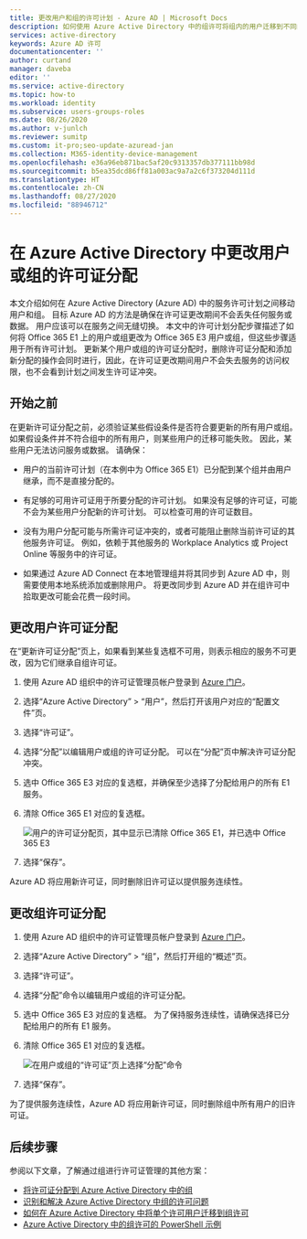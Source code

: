 ```yaml
---
title: 更改用户和组的许可计划 - Azure AD | Microsoft Docs
description: 如何使用 Azure Active Directory 中的组许可将组内的用户迁移到不同的服务计划
services: active-directory
keywords: Azure AD 许可
documentationcenter: ''
author: curtand
manager: daveba
editor: ''
ms.service: active-directory
ms.topic: how-to
ms.workload: identity
ms.subservice: users-groups-roles
ms.date: 08/26/2020
ms.author: v-junlch
ms.reviewer: sumitp
ms.custom: it-pro;seo-update-azuread-jan
ms.collection: M365-identity-device-management
ms.openlocfilehash: e36a96eb871bac5af20c9313357db377111bb98d
ms.sourcegitcommit: b5ea35dcd86ff81a003ac9a7a2c6f373204d111d
ms.translationtype: HT
ms.contentlocale: zh-CN
ms.lasthandoff: 08/27/2020
ms.locfileid: "88946712"
---
```

# <a name="change-license-assignments-for-a-user-or-group-in-azure-active-directory"></a>在 Azure Active Directory 中更改用户或组的许可证分配

本文介绍如何在 Azure Active Directory (Azure AD) 中的服务许可计划之间移动用户和组。 目标 Azure AD 的方法是确保在许可证更改期间不会丢失任何服务或数据。 用户应该可以在服务之间无缝切换。 本文中的许可计划分配步骤描述了如何将 Office 365 E1 上的用户或组更改为 Office 365 E3 用户或组，但这些步骤适用于所有许可计划。 更新某个用户或组的许可证分配时，删除许可证分配和添加新分配的操作会同时进行，因此，在许可证更改期间用户不会失去服务的访问权限，也不会看到计划之间发生许可证冲突。

## <a name="before-you-begin"></a>开始之前

在更新许可证分配之前，必须验证某些假设条件是否符合要更新的所有用户或组。 如果假设条件并不符合组中的所有用户，则某些用户的迁移可能失败。 因此，某些用户无法访问服务或数据。 请确保：

- 用户的当前许可计划（在本例中为 Office 365 E1）已分配到某个组并由用户继承，而不是直接分配的。

- 有足够的可用许可证用于所要分配的许可计划。 如果没有足够的许可证，可能不会为某些用户分配新的许可计划。 可以检查可用的许可证数目。

- 没有为用户分配可能与所需许可证冲突的，或者可能阻止删除当前许可证的其他服务许可证。 例如，依赖于其他服务的 Workplace Analytics 或 Project Online 等服务中的许可证。

- 如果通过 Azure AD Connect 在本地管理组并将其同步到 Azure AD 中，则需要使用本地系统添加或删除用户。 将更改同步到 Azure AD 并在组许可中拾取更改可能会花费一段时间。

## <a name="change-user-license-assignments"></a>更改用户许可证分配

在“更新许可证分配”页上，如果看到某些复选框不可用，则表示相应的服务不可更改，因为它们继承自组许可证。 

1. 使用 Azure AD 组织中的许可证管理员帐户登录到 [Azure 门户](https://portal.azure.cn/)。
1. 选择“Azure Active Directory” > “用户”，然后打开该用户对应的“配置文件”页。
1. 选择“许可证”。 
1. 选择“分配”以编辑用户或组的许可证分配。  可以在“分配”页中解决许可证分配冲突。 
1. 选中 Office 365 E3 对应的复选框，并确保至少选择了分配给用户的所有 E1 服务。
1. 清除 Office 365 E1 对应的复选框。

    ![用户的许可证分配页，其中显示已清除 Office 365 E1，并已选中 Office 365 E3](./media/licensing-groups-change-licenses/update-user-license-assignments.png)

1. 选择“保存”。 

Azure AD 将应用新许可证，同时删除旧许可证以提供服务连续性。

## <a name="change-group-license-assignments"></a>更改组许可证分配

1. 使用 Azure AD 组织中的许可证管理员帐户登录到 [Azure 门户](https://portal.azure.cn/)。
1. 选择“Azure Active Directory” > “组”，然后打开组的“概述”页。
1. 选择“许可证”。 
1. 选择“分配”命令以编辑用户或组的许可证分配。 
1. 选中 Office 365 E3 对应的复选框。 为了保持服务连续性，请确保选择已分配给用户的所有 E1 服务。
1. 清除 Office 365 E1 对应的复选框。

    ![在用户或组的“许可证”页上选择“分配”命令](./media/licensing-groups-change-licenses/update-group-license-assignments.png)

1. 选择“保存”。 

为了提供服务连续性，Azure AD 将应用新许可证，同时删除组中所有用户的旧许可证。

## <a name="next-steps"></a>后续步骤

参阅以下文章，了解通过组进行许可证管理的其他方案：

- [将许可证分配到 Azure Active Directory 中的组](../users-groups-roles/licensing-groups-assign.md)
- [识别和解决 Azure Active Directory 中组的许可问题](../users-groups-roles/licensing-groups-resolve-problems.md)
- [如何在 Azure Active Directory 中将单个许可用户迁移到组许可](../users-groups-roles/licensing-groups-migrate-users.md)
- [Azure Active Directory 中的组许可的 PowerShell 示例](../users-groups-roles/licensing-ps-examples.md)

<!-- Update_Description: wording update -->